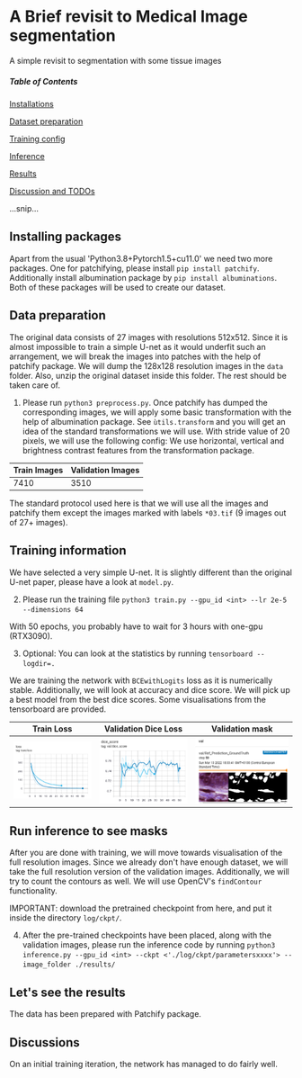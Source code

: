 # A Brief revisit to Medical Image segmentation
A simple revisit to segmentation with some tissue images
##### Table of Contents  
[Installations](#headers)

[Dataset preparation](#headers) 

[Training config](#Headers)  

[Inference](#Headers)

[Results](#Headers)

[Discussion and TODOs](#Headers)

...snip...   
<a name="Installations"/>
## Installing packages
Apart from the usual 'Python3.8+Pytorch1.5+cu11.0' we need two more packages. One for patchifying, please install `pip install patchify`. Additionally install albumination package by `pip install albuminations`. Both of these packages will be used to create our dataset. 
<a name="Dataset preparation"/>
## Data preparation
The original data consists of 27 images with resolutions 512x512. Since it is almost impossible to train a simple U-net as it would underfit such an arrangement, we will break the images into patches with the help of patchify package. We will dump the 128x128 resolution images in the `data` folder. Also, unzip the original dataset inside this folder. The rest should be taken care of. 
1. Please run `python3 preprocess.py`.
Once patchify has dumped the corresponding images, we will apply some basic transformation with the help of albumination package. See `ùtils.transform` and you will get an idea of the standard transformations we will use. With stride value of 20 pixels, we will use the following config:
We use horizontal, vertical and brightness contrast features from the transformation package.

Train Images|Validation Images|
--- |--- |
7410 |3510 |

The standard protocol used here is that we will use all the images and patchify them except the images marked with labels `*03.tif` (9 images out of 27+ images).
<a name="Training config"/>
## Training information
We have selected a very simple U-net. It is slightly different than the original U-net paper, please have a look at `model.py`. 

2. Please run the training file `python3 train.py --gpu_id <int> --lr 2e-5 --dimensions 64`

With 50 epochs, you probably have to wait for 3 hours with one-gpu (RTX3090). 

3. Optional: You can look at the statistics by running `tensorboard --logdir=.`

We are training the network with `BCEwithLogits` loss as it is numerically stable. Additionally, we will look at accuracy and dice score. We will pick up a best model from the best dice scores. Some visualisations from the tensorboard are provided. 

Train Loss|Validation Dice Loss| Validation mask |
--- |--- |--- |
![alt text](https://github.com/aribryan/segmentation_revisit/blob/main/images/training_segmentation.png) |![alt text](https://github.com/aribryan/segmentation_revisit/blob/main/images/val_dice.png)|![alt text](https://github.com/aribryan/segmentation_revisit/blob/main/images/tensorboard_crop.png)|

## Run inference to see masks
After you are done with training, we will move towards visualisation of the full resolution images. Since we already don't have enough dataset, we will take the full resolution version of the validation images. Additionally, we will try to count the contours as well. We will use OpenCV's `findContour` functionality.

IMPORTANT: download the pretrained checkpoint from here, and put it inside the directory `log/ckpt/`.

4. After the pre-trained checkpoints have been placed, along with the validation images, please run the inference code by running `python3 inference.py --gpu_id <int> --ckpt <'./log/ckpt/parametersxxxx'> --image_folder ./results/`

## Let's see the results
The data has been prepared with Patchify package. 

## Discussions
On an initial training iteration, the network has managed to do fairly well. 
